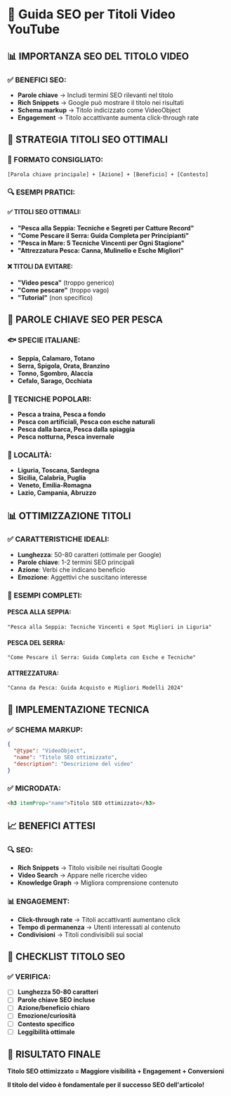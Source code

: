 # 🎯 Guida SEO per Titoli Video YouTube

## 📊 **IMPORTANZA SEO DEL TITOLO VIDEO**

### **✅ BENEFICI SEO:**
- **Parole chiave** → Includi termini SEO rilevanti nel titolo
- **Rich Snippets** → Google può mostrare il titolo nei risultati
- **Schema markup** → Titolo indicizzato come VideoObject
- **Engagement** → Titolo accattivante aumenta click-through rate

## 🎯 **STRATEGIA TITOLI SEO OTTIMALI**

### **📝 FORMATO CONSIGLIATO:**
```
[Parola chiave principale] + [Azione] + [Beneficio] + [Contesto]
```

### **🔍 ESEMPI PRATICI:**

#### **✅ TITOLI SEO OTTIMALI:**
- **"Pesca alla Seppia: Tecniche e Segreti per Catture Record"**
- **"Come Pescare il Serra: Guida Completa per Principianti"**
- **"Pesca in Mare: 5 Tecniche Vincenti per Ogni Stagione"**
- **"Attrezzatura Pesca: Canna, Mulinello e Esche Migliori"**

#### **❌ TITOLI DA EVITARE:**
- **"Video pesca"** (troppo generico)
- **"Come pescare"** (troppo vago)
- **"Tutorial"** (non specifico)

## 🎯 **PAROLE CHIAVE SEO PER PESCA**

### **🐟 SPECIE ITALIANE:**
- **Seppia, Calamaro, Totano**
- **Serra, Spigola, Orata, Branzino**
- **Tonno, Sgombro, Alaccia**
- **Cefalo, Sarago, Occhiata**

### **🎣 TECNICHE POPOLARI:**
- **Pesca a traina, Pesca a fondo**
- **Pesca con artificiali, Pesca con esche naturali**
- **Pesca dalla barca, Pesca dalla spiaggia**
- **Pesca notturna, Pesca invernale**

### **📍 LOCALITÀ:**
- **Liguria, Toscana, Sardegna**
- **Sicilia, Calabria, Puglia**
- **Veneto, Emilia-Romagna**
- **Lazio, Campania, Abruzzo**

## 📊 **OTTIMIZZAZIONE TITOLI**

### **✅ CARATTERISTICHE IDEALI:**
- **Lunghezza**: 50-80 caratteri (ottimale per Google)
- **Parole chiave**: 1-2 termini SEO principali
- **Azione**: Verbi che indicano beneficio
- **Emozione**: Aggettivi che suscitano interesse

### **🎯 ESEMPI COMPLETI:**

#### **PESCA ALLA SEPPIA:**
```
"Pesca alla Seppia: Tecniche Vincenti e Spot Migliori in Liguria"
```

#### **PESCA DEL SERRA:**
```
"Come Pescare il Serra: Guida Completa con Esche e Tecniche"
```

#### **ATTREZZATURA:**
```
"Canna da Pesca: Guida Acquisto e Migliori Modelli 2024"
```

## 🚀 **IMPLEMENTAZIONE TECNICA**

### **✅ SCHEMA MARKUP:**
```json
{
  "@type": "VideoObject",
  "name": "Titolo SEO ottimizzato",
  "description": "Descrizione del video"
}
```

### **✅ MICRODATA:**
```html
<h3 itemProp="name">Titolo SEO ottimizzato</h3>
```

## 📈 **BENEFICI ATTESI**

### **🔍 SEO:**
- **Rich Snippets** → Titolo visibile nei risultati Google
- **Video Search** → Appare nelle ricerche video
- **Knowledge Graph** → Migliora comprensione contenuto

### **📊 ENGAGEMENT:**
- **Click-through rate** → Titoli accattivanti aumentano click
- **Tempo di permanenza** → Utenti interessati al contenuto
- **Condivisioni** → Titoli condivisibili sui social

## 🎯 **CHECKLIST TITOLO SEO**

### **✅ VERIFICA:**
- [ ] **Lunghezza 50-80 caratteri**
- [ ] **Parole chiave SEO incluse**
- [ ] **Azione/beneficio chiaro**
- [ ] **Emozione/curiosità**
- [ ] **Contesto specifico**
- [ ] **Leggibilità ottimale**

## 🚀 **RISULTATO FINALE**

**Titolo SEO ottimizzato = Maggiore visibilità + Engagement + Conversioni**

**Il titolo del video è fondamentale per il successo SEO dell'articolo!**

